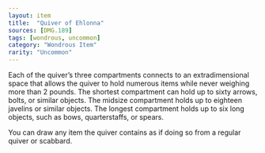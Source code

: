 ```yaml
---
layout: item
title:  "Quiver of Ehlonna"
sources: [DMG.189]
tags: [wondrous, uncommon]
category: "Wondrous Item"
rarity: "Uncommon"
---
```


Each of the quiver’s three compartments connects to an extradimensional space that allows the quiver to hold numerous items while never weighing more than 2 pounds. The shortest compartment can hold up to sixty arrows, bolts, or similar objects. The midsize compartment holds up to eighteen javelins or similar objects. The longest compartment holds up to six long objects, such as bows, quarterstaffs, or spears.

You can draw any item the quiver contains as if doing so from a regular quiver or scabbard.